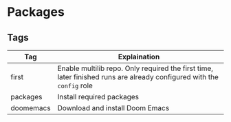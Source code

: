 # Packages

## Tags

| Tag       | Explaination                                                                                                          |
| --------- | --------------------------------------------------------------------------------------------------------------------- |
| first     | Enable multilib repo. Only required the first time, later finished runs are already configured with the `config` role |
| packages  | Install required packages                                                                                             |
| doomemacs | Download and install Doom Emacs                                                                                       |
